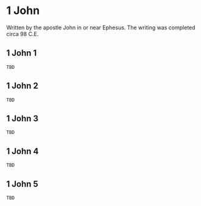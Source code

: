 # 1 John

Written by the apostle John in or near Ephesus. The writing was completed circa 98 C.E.

## 1 John 1

```
TBD
```


## 1 John 2

```
TBD
```


## 1 John 3

```
TBD
```


## 1 John 4

```
TBD
```


## 1 John 5

```
TBD
```


